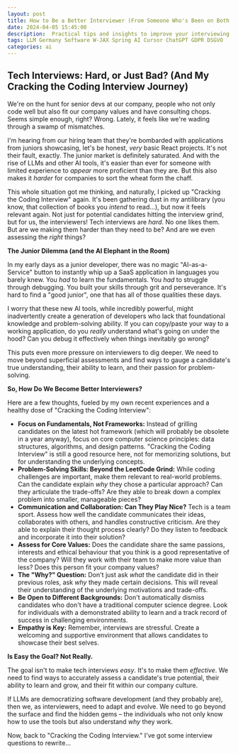 ```yaml
---
layout: post
title: How to Be a Better Interviewer (From Someone Who's Been on Both Sides)
date: 2024-04-05 15:45:00
description:  Practical tips and insights to improve your interviewing skills and make better hiring decisions based on real-world experience.
tags: LLM Germany Software W-JAX Spring AI Cursor ChatGPT GDPR DSGVO
categories: ai
---
```



## Tech Interviews: Hard, or Just Bad? (And My Cracking the Coding Interview Journey)

We're on the hunt for senior devs at our company, people who not only code well but also fit our company values and have consulting chops. Seems simple enough, right? Wrong. Lately, it feels like we're wading through a swamp of mismatches.

I'm hearing from our hiring team that they're bombarded with applications from juniors showcasing, let's be honest, *very* basic React projects. It's not their fault, exactly. The junior market is definitely saturated. And with the rise of LLMs and other AI tools, it's easier than ever for someone with limited experience to *appear* more proficient than they are. But this also makes it *harder* for companies to sort the wheat form the chaff.

This whole situation got me thinking, and naturally, I picked up "Cracking the Coding Interview" again. It's been gathering dust in my antilibrary (you know, that collection of books you *intend* to read...), but now it feels relevant again. Not just for potential candidates hitting the interview grind, but for us, the interviewers! Tech interviews are *hard*. No one likes them. But are we making them harder than they need to be? And are we even assessing the *right* things?

**The Junior Dilemma (and the AI Elephant in the Room)**

In my early days as a junior developer, there was no magic "AI-as-a-Service" button to instantly whip up a SaaS application in languages you barely knew. You *had* to learn the fundamentals. You *had* to struggle through debugging. You built your skills through grit and perseverance. It's hard to find a "good junior", one that has all of those qualities these days.

I worry that these new AI tools, while incredibly powerful, might inadvertently create a generation of developers who lack that foundational knowledge and problem-solving ability. If you can copy/paste your way to a working application, do you *really* understand what's going on under the hood? Can you debug it effectively when things inevitably go wrong?

This puts even more pressure on interviewers to dig deeper. We need to move beyond superficial assessments and find ways to gauge a candidate's true understanding, their ability to learn, and their passion for problem-solving.

**So, How Do We Become Better Interviewers?**

Here are a few thoughts, fueled by my own recent experiences and a healthy dose of "Cracking the Coding Interview":

*   **Focus on Fundamentals, Not Frameworks:** Instead of grilling candidates on the latest hot framework (which will probably be obsolete in a year anyway), focus on core computer science principles: data structures, algorithms, and design patterns. "Cracking the Coding Interview" is still a good resource here, not for memorizing solutions, but for understanding the underlying concepts.
*   **Problem-Solving Skills: Beyond the LeetCode Grind:** While coding challenges are important, make them relevant to real-world problems. Can the candidate explain *why* they chose a particular approach? Can they articulate the trade-offs? Are they able to break down a complex problem into smaller, manageable pieces?
*   **Communication and Collaboration: Can They Play Nice?** Tech is a team sport. Assess how well the candidate communicates their ideas, collaborates with others, and handles constructive criticism. Are they able to explain their thought process clearly? Do they listen to feedback and incorporate it into their solution?
*   **Assess for Core Values:** Does the candidate share the same passions, interests and ethical behaviour that you think is a good representative of the company? Will they work with their team to make more value than less? Does this person fit your company values?
*   **The "Why?" Question:** Don't just ask *what* the candidate did in their previous roles, ask *why* they made certain decisions. This will reveal their understanding of the underlying motivations and trade-offs.
*   **Be Open to Different Backgrounds:** Don't automatically dismiss candidates who don't have a traditional computer science degree. Look for individuals with a demonstrated ability to learn and a track record of success in challenging environments.
*   **Empathy is Key:** Remember, interviews are stressful. Create a welcoming and supportive environment that allows candidates to showcase their best selves.

**Is Easy the Goal? Not Really.**

The goal isn't to make tech interviews *easy*. It's to make them *effective*. We need to find ways to accurately assess a candidate's true potential, their ability to learn and grow, and their fit within our company culture.

If LLMs are democratizing software development (and they probably are), then we, as interviewers, need to adapt and evolve. We need to go beyond the surface and find the hidden gems – the individuals who not only know how to use the tools but also understand *why* they work.

Now, back to "Cracking the Coding Interview." I've got some interview questions to rewrite...
